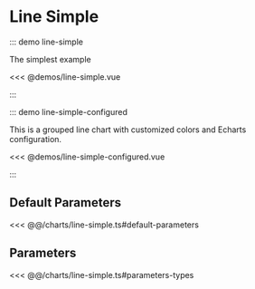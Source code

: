 # Line Simple

<chart-tags />

::: demo line-simple

The simplest example

<<< @demos/line-simple.vue

:::

::: demo line-simple-configured

This is a grouped line chart with customized colors and Echarts configuration.

<<< @demos/line-simple-configured.vue

:::

## Default Parameters

<<< @@/charts/line-simple.ts#default-parameters

## Parameters

<<< @@/charts/line-simple.ts#parameters-types
